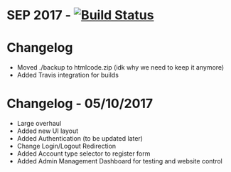 # SEP 2017 - [![Build Status](https://travis-ci.com/IdrisDose/SEP2017.svg?token=7ppvptVmsRbWyCMsFksi&branch=master)](https://travis-ci.com/IdrisDose/SEP2017)

# Changelog
- Moved ./backup to htmlcode.zip (idk why we need to keep it anymore)
- Added Travis integration for builds

# Changelog - 05/10/2017
- Large overhaul
- Added new UI layout
- Added Authentication (to be updated later)
- Change Login/Logout Redirection
- Added Account type selector to register form
- Added Admin Management Dashboard for testing and website control
